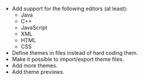 * Add support for the following editors (at least):
  * Java
  * C++
  * JavaScript
  * XML
  * HTML
  * CSS
* Define themes in files instead of hard coding them.
* Make it possible to import/export theme files.
* Add more themes.
* Add theme previews.
